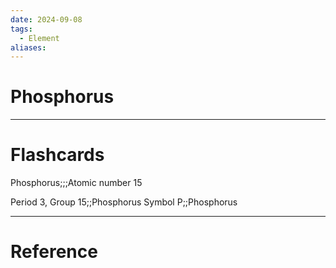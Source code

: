 ```yaml
---
date: 2024-09-08
tags:
  - Element
aliases:
---
```

# Phosphorus



---
# Flashcards
Phosphorus;;;Atomic number 15
<!--SR:!2000-01-01,1,250!2024-09-11,2,230-->
Period 3, Group 15;;Phosphorus
Symbol P;;Phosphorus


---
# Reference
